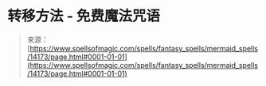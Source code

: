 <!--yml

category: 未分类

date: 2024-06-12 18:53:03

-->

# 转移方法 - 免费魔法咒语

> 来源：[https://www.spellsofmagic.com/spells/fantasy_spells/mermaid_spells/14173/page.html#0001-01-01](https://www.spellsofmagic.com/spells/fantasy_spells/mermaid_spells/14173/page.html#0001-01-01)
